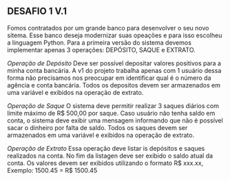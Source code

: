 ## DESAFIO 1 V.1

Fomos contratados por um grande banco para desenvolver o seu novo sitema. Esse banco deseja modernizar suas opeações e para isso escolheu a linguagem Python. Para a primeira versão do sistema devemos implementar apenas 3 operações: DEPÓSITO, SAQUE e EXTRATO.

*Operação de Depósito*
Deve ser possível depositar valores positivos para a minha conta bancária. A v1 do projeto trabalha apenas com 1 usuário dessa forma não precisamos nos preocupar em identificar qual é o número da agência e conta bancária. Todos os depositos devem ser armazenados em uma variável e exibidos na operação de extrato.

*Operação de Saque*
O sistema deve permitir realizar 3 saques diários com limite máximo de R$ 500,00 por saque. Caso usuário não tenha saldo em conta, o sistema deve exibir uma mensagem informando que não é possível sacar o dinheiro por falta de saldo. Todos os saques devem ser armazenados em uma variável e exibidos na operação de extrato.

*Operação de Extrato*
Essa operação deve listar is depósitos e saques realizados na conta. No fim da listagen deve ser exibido o saldo atual da conta.
Os valores devem ser exibidos utilizando o formato R$ xxx.xx, Exemplo: 1500.45 = R$ 1500.45